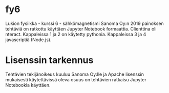 # fy6
Lukion fysiikka - kurssi 6 - sähkömagnetismi
Sanoma Oy:n 2019 painoksen tehtäviä on ratkottu käyttäen Jupyter Notebook formaattia. Clienttina oli nteract.
Kappaleissa 1 ja 2 on käytetty pythonia.
Kappaleissa 3 ja 4 javascriptiä (Node.js).

# Lisenssin tarkennus
Tehtävien tekijänoikeus kuuluu Sanoma Oy:lle ja Apache lisenssin mukaisesti käytettävissä oleva osuus on tehtävien ratkaisu Jupyter Notebookia käyttäen.
